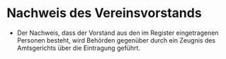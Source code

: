 # Nachweis des Vereinsvorstands

- Der Nachweis, dass der Vorstand aus den im Register eingetragenen Personen besteht, wird Behörden gegenüber durch ein Zeugnis des Amtsgerichts über die Eintragung geführt.

